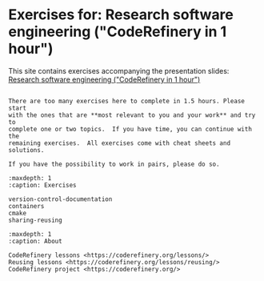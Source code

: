 # Exercises for: Research software engineering ("CodeRefinery in 1 hour")

This site contains exercises accompanying the presentation slides:
[Research software engineering ("CodeRefinery in 1 hour")](https://cicero.xyz/v3/remark/0.14.0/github.com/coderefinery/research-software-engineering/main/presentation.md/)


```{admonition} Choose your own adventure

There are too many exercises here to complete in 1.5 hours. Please start
with the ones that are **most relevant to you and your work** and try to
complete one or two topics.  If you have time, you can continue with the
remaining exercises.  All exercises come with cheat sheets and solutions.

If you have the possibility to work in pairs, please do so.
```

```{toctree}
:maxdepth: 1
:caption: Exercises

version-control-documentation
containers
cmake
sharing-reusing
```

```{toctree}
:maxdepth: 1
:caption: About

CodeRefinery lessons <https://coderefinery.org/lessons/>
Reusing lessons <https://coderefinery.org/lessons/reusing/>
CodeRefinery project <https://coderefinery.org/>
```

